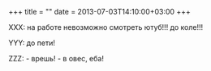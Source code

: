 +++
title = ""
date = 2013-07-03T14:10:00+03:00
+++

XXX: на работе невозможно смотреть ютуб!!! до коле!!!


YYY: до пети!


ZZZ: - врешь! - в овес, еба!


